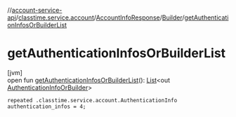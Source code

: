 //[account-service-api](../../../../index.md)/[classtime.service.account](../../index.md)/[AccountInfoResponse](../index.md)/[Builder](index.md)/[getAuthenticationInfosOrBuilderList](get-authentication-infos-or-builder-list.md)

# getAuthenticationInfosOrBuilderList

[jvm]\
open fun [getAuthenticationInfosOrBuilderList](get-authentication-infos-or-builder-list.md)(): [List](https://docs.oracle.com/javase/8/docs/api/java/util/List.html)&lt;out [AuthenticationInfoOrBuilder](../../-authentication-info-or-builder/index.md)&gt;

`repeated .classtime.service.account.AuthenticationInfo authentication_infos = 4;`

